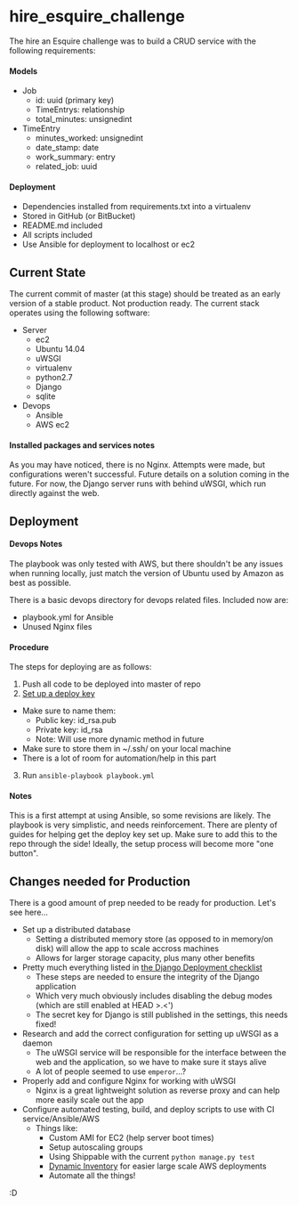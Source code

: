 # hire_esquire_challenge

The hire an Esquire challenge was to build a CRUD service with the following
requirements:

#### Models
   * Job
     * id: uuid (primary key)
     * TimeEntrys: relationship
     * total_minutes: unsignedint
   * TimeEntry
     * minutes_worked: unsignedint
     * date_stamp: date
     * work_summary: entry
     * related_job: uuid

#### Deployment
   * Dependencies installed from requirements.txt into a virtualenv
   * Stored in GitHub (or BitBucket)
   * README.md included
   * All scripts included
   * Use Ansible for deployment to localhost or ec2



## Current State

The current commit of master (at this stage) should be treated as an early 
version of a stable product. Not production ready. The current stack operates
using the following software:

 * Server
   * ec2
   * Ubuntu 14.04
   * uWSGI
   * virtualenv
   * python2.7
   * Django
   * sqlite
 * Devops
   * Ansible
   * AWS ec2

#### Installed packages and services notes

As you may have noticed, there is no Nginx. Attempts were made, but
configurations weren't successful. Future details on a solution coming in the 
future. For now, the Django server runs with behind uWSGI, which run directly
against the web.




## Deployment

#### Devops Notes

The playbook was only tested with AWS, but there shouldn't be any issues
when running locally, just match the version of Ubuntu used by Amazon as
best as possible.

There is a basic devops directory for devops related files. Included now are:

 * playbook.yml for Ansible
 * Unused Nginx files

#### Procedure

The steps for deploying are as follows:
 1. Push all code to be deployed into master of repo
 2. [Set up a deploy key](https://developer.github.com/guides/managing-deploy-keys/#deploy-keys)
   * Make sure to name them:
     * Public key: id_rsa.pub
     * Private key: id_rsa
     * Note: Will use more dynamic method in future
   * Make sure to store them in ~/.ssh/ on your local machine
   * There is a lot of room for automation/help in this part
 3. Run `ansible-playbook playbook.yml`

#### Notes

This is a first attempt at using Ansible, so some revisions are likely. The
playbook is very simplistic, and needs reinforcement. There are plenty of
guides for helping get the deploy key set up. Make sure to add this to the repo
through the side! Ideally, the setup process will become more "one button".



## Changes needed for Production

There is a good amount of prep needed to be ready for production. Let's see
here...
 * Set up a distributed database
   * Setting a distributed memory store (as opposed to in memory/on disk) will allow the app to scale accross machines
   * Allows for larger storage capacity, plus many other benefits
 * Pretty much everything listed in [the Django Deployment checklist](https://docs.djangoproject.com/en/1.8/howto/deployment/checklist/)
   * These steps are needed to ensure the integrity of the Django application
   * Which very much obviously includes disabling the debug modes (which are still enabled at HEAD >.<')
   * The secret key for Django is still published in the settings, this needs fixed!
 * Research and add the correct configuration for setting up uWSGI as a daemon
   * The uWSGI service will be responsible for the interface between the web and the application, so we have to make sure it stays alive
   * A lot of people seemed to use `emperor`...?
 * Properly add and configure Nginx for working with uWSGI
   * Nginx is a great lightweight solution as reverse proxy and can help more easily scale out the app
 * Configure automated testing, build, and deploy scripts to use with CI service/Ansible/AWS
   * Things like:
     * Custom AMI for EC2 (help server boot times)
     * Setup autoscaling groups
     * Using Shippable with the current `python manage.py test`
     * [Dynamic Inventory](https://docs.ansible.com/ansible/intro_dynamic_inventory.html) for easier large scale AWS deployments
     * Automate all the things!





:D
